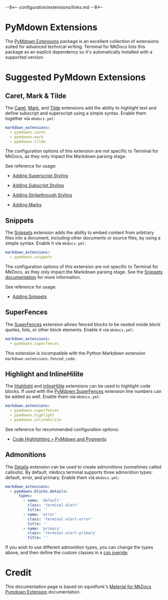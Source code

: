 --8<--
configuration/extensions/links.md
--8<--

# PyMdown Extensions

The [PyMdown Extensions] package is an excellent collection of extensions suited for advanced technical writing. Terminal for MkDocs lists this package as an explicit dependency so it's automatically installed with a supported version.

  [PyMdown Extensions]: https://facelessuser.github.io/pymdown-extensions/

# Suggested PyMdown Extensions

## Caret, Mark & Tilde

The [Caret], [Mark], and [Tilde] extensions add the ability to highlight text
and define subscript and superscript using a simple syntax. Enable them together
via `mkdocs.yml`:

```yaml
markdown_extensions:
  - pymdownx.caret
  - pymdownx.mark
  - pymdownx.tilde
```

The configuration options of this extension are not specific to Terminal for
MkDocs, as they only impact the Markdown parsing stage. 

See reference for usage:

- [Adding Superscript Styling]
- [Adding Subscript Styling]
- [Adding Strikethrough Styling]
- [Adding Marks]

  [Adding Marks]: ../../../elements/typography/#marks
  [Adding Superscript Styling]: ../../../elements/typography/#superscript
  [Adding Subscript Styling]: ../../../elements/typography/#subscript
  [Adding Strikethrough Styling]: ../../../elements/typography/#strikethrough
  [Caret]: https://facelessuser.github.io/pymdown-extensions/extensions/caret/
  [Mark]: https://facelessuser.github.io/pymdown-extensions/extensions/mark/
  [Tilde]: https://facelessuser.github.io/pymdown-extensions/extensions/tilde/


## Snippets

The [Snippets] extension adds the ability to embed content from arbitrary files into a document, including other documents or source files, by using a simple syntax. Enable it via `mkdocs.yml`:

```yaml
markdown_extensions:
  - pymdownx.snippets
```

The configuration options of this extension are not specific to Terminal for
MkDocs, as they only impact the Markdown parsing stage. See the [Snippets 
documentation][Snippets] for more information.

  [Snippets]: https://facelessuser.github.io/pymdown-extensions/extensions/snippets/
  
See reference for usage:

- [Adding Snippets]

  [Adding Snippets]: ./snippets.md

## SuperFences

The [SuperFences] extension allows fenced blocks to be nested inside block quotes, lists, or other block elements.  Enable it via `mkdocs.yml`:

```yaml
markdown_extensions:
  - pymdownx.superfences
```

This extension is incompatible with the Python Markdown extension `markdown.extensions.fenced_code`.

  [SuperFences]: https://facelessuser.github.io/pymdown-extensions/extensions/superfences/

## Highlight and InlineHilite

The [Highlight] and [InlineHilite] extensions can be used to highlight code blocks.  If used with the [PyMdown SuperFences](#superfences) extension line numbers can be added as well.  Enable them via `mkdocs.yml`:

```yaml
markdown_extensions:
  - pymdownx.superfences
  - pymdownx.highlight
  - pymdownx.inlinehilite
```

See reference for recommended configuration options:

- [Code Highlighting > PyMdown and Pygments](../code-highlighting/index.md#pymdown-and-pygments)

  [Highlight]: https://facelessuser.github.io/pymdown-extensions/extensions/highlight/
  [InlineHilite]: https://facelessuser.github.io/pymdown-extensions/extensions/inlinehilite/

## Admonitions

The [Details] extension can be used to create admonitions (sometimes called callouts). By default, mkdocs terminal supports three admonition types: default, error, and primary. Enable them via `mkdocs.yml`:

```yaml
markdown_extensions:
  - pymdownx.blocks.details:
      types:
        - name: 'default'
          class: 'terminal-alert'
          title: ''
        - name: 'error'
          class: 'terminal-alert-error'
          title: ''
        - name: 'primary'
          class: 'terminal-alert-primary'
          title: ''
```

If you wish to use different admonition types, you can change the types above, and then define the custom classes in a [css overide](/tile-grid/examples/overide-styling).

  [Details]: https://facelessuser.github.io/pymdown-extensions/extensions/blocks/plugins/details/

# Credit

This documentation page is based on squidfunk's [Material for MkDocs Pymdown Extension](https://squidfunk.github.io/mkdocs-material/setup/extensions/python-markdown-extensions/) documentation.
